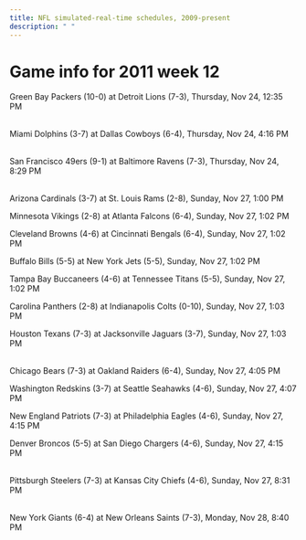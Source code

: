 ```yaml
---
title: NFL simulated-real-time schedules, 2009-present
description: " "
---
```


# Game info for 2011 week 12

Green Bay Packers (10-0) at Detroit Lions (7-3), Thursday, Nov 24, 12:35 PM

<br/>Miami Dolphins (3-7) at Dallas Cowboys (6-4), Thursday, Nov 24, 4:16 PM

<br/>San Francisco 49ers (9-1) at Baltimore Ravens (7-3), Thursday, Nov 24, 8:29 PM

<br/>Arizona Cardinals (3-7) at St. Louis Rams (2-8), Sunday, Nov 27, 1:00 PM

Minnesota Vikings (2-8) at Atlanta Falcons (6-4), Sunday, Nov 27, 1:02 PM

Cleveland Browns (4-6) at Cincinnati Bengals (6-4), Sunday, Nov 27, 1:02 PM

Buffalo Bills (5-5) at New York Jets (5-5), Sunday, Nov 27, 1:02 PM

Tampa Bay Buccaneers (4-6) at Tennessee Titans (5-5), Sunday, Nov 27, 1:02 PM

Carolina Panthers (2-8) at Indianapolis Colts (0-10), Sunday, Nov 27, 1:03 PM

Houston Texans (7-3) at Jacksonville Jaguars (3-7), Sunday, Nov 27, 1:03 PM

<br/>Chicago Bears (7-3) at Oakland Raiders (6-4), Sunday, Nov 27, 4:05 PM

Washington Redskins (3-7) at Seattle Seahawks (4-6), Sunday, Nov 27, 4:07 PM

New England Patriots (7-3) at Philadelphia Eagles (4-6), Sunday, Nov 27, 4:15 PM

Denver Broncos (5-5) at San Diego Chargers (4-6), Sunday, Nov 27, 4:15 PM

<br/>Pittsburgh Steelers (7-3) at Kansas City Chiefs (4-6), Sunday, Nov 27, 8:31 PM

<br/>New York Giants (6-4) at New Orleans Saints (7-3), Monday, Nov 28, 8:40 PM

